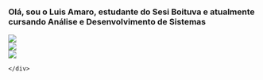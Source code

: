 <H3> Olá, sou o Luis Amaro, estudante do Sesi Boituva e atualmente cursando Análise e Desenvolvimento de Sistemas</H3>

   <div> 
    <img src="https://encrypted-tbn0.gstatic.com/images?q=tbn:ANd9GcSBQ3zD3tNqC3Ae5jenDOlpK-zd66CR6nHdOg&s">
    </div>
    <div>
         <img src="https://encrypted-tbn0.gstatic.com/images?q=tbn:ANd9GcSBQ3zD3tNqC3Ae5jenDOlpK-zd66CR6nHdOg&s">
    </div>
    <div>
         <img src="https://encrypted-tbn0.gstatic.com/images?q=tbn:ANd9GcSBQ3zD3tNqC3Ae5jenDOlpK-zd66CR6nHdOg&s">
     
    </div>
</div>

   
   
   </div>
       

